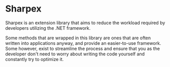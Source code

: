 # Sharpex
Sharpex is an extension library that aims to reduce the workload required by developers utilizing the .NET framework.

Some methods that are wrapped in this library are ones that are often written into applications anyway, and provide an easier-to-use framework. Some however, exist to streamline the process and ensure that you as the developer don't need to worry about writing the code yourself and constantly try to optimize it.
